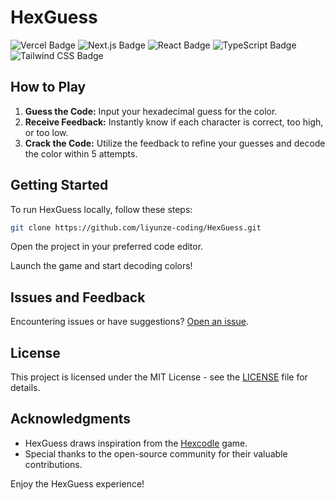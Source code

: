 # HexGuess

![Vercel Badge](https://img.shields.io/badge/Vercel-000?logo=vercel&logoColor=fff&style=for-the-badge)
![Next.js Badge](https://img.shields.io/badge/Next.js-000?logo=nextdotjs&logoColor=fff&style=for-the-badge)
![React Badge](https://img.shields.io/badge/React-61DAFB?logo=react&logoColor=000&style=for-the-badge)
![TypeScript Badge](https://img.shields.io/badge/TypeScript-3178C6?logo=typescript&logoColor=fff&style=for-the-badge)
![Tailwind CSS Badge](https://img.shields.io/badge/Tailwind%20CSS-06B6D4?logo=tailwindcss&logoColor=fff&style=for-the-badge)

## How to Play

1. **Guess the Code:** Input your hexadecimal guess for the color.
2. **Receive Feedback:** Instantly know if each character is correct, too high, or too low.
3. **Crack the Code:** Utilize the feedback to refine your guesses and decode the color within 5 attempts.

## Getting Started

To run HexGuess locally, follow these steps:

```bash
git clone https://github.com/liyunze-coding/HexGuess.git
```

Open the project in your preferred code editor.

Launch the game and start decoding colors!

## Issues and Feedback

Encountering issues or have suggestions? [Open an issue](https://github.com/liyunze-coding/HexGuess/issues).

## License

This project is licensed under the MIT License - see the [LICENSE](LICENSE) file for details.

## Acknowledgments

- HexGuess draws inspiration from the [Hexcodle](https://hexcodle.com) game.
- Special thanks to the open-source community for their valuable contributions.

Enjoy the HexGuess experience!
